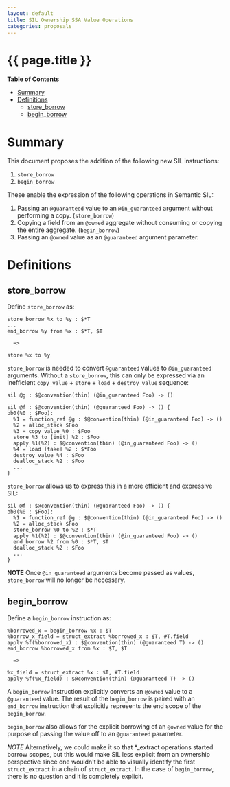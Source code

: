 ```yaml
---
layout: default
title: SIL Ownership SSA Value Operations
categories: proposals
---
```


# {{ page.title }}

<!-- markdown-toc start - Don't edit this section. Run M-x markdown-toc-generate-toc again -->
**Table of Contents**

- [Summary](#summary)
- [Definitions](#definitions)
    - [store_borrow](#storeborrow)
    - [begin_borrow](#beginborrow)

<!-- markdown-toc end -->

# Summary

This document proposes the addition of the following new SIL instructions:

1. `store_borrow`
2. `begin_borrow`

These enable the expression of the following operations in Semantic SIL:

1. Passing an `@guaranteed` value to an `@in_guaranteed` argument without
   performing a copy. (`store_borrow`)
2. Copying a field from an `@owned` aggregate without consuming or copying the entire
   aggregate. (`begin_borrow`)
3. Passing an `@owned` value as an `@guaranteed` argument parameter.

# Definitions

## store_borrow

Define `store_borrow` as:

    store_borrow %x to %y : $*T
    ...
    end_borrow %y from %x : $*T, $T

      =>

    store %x to %y

`store_borrow` is needed to convert `@guaranteed` values to `@in_guaranteed`
arguments. Without a `store_borrow`, this can only be expressed via an
inefficient `copy_value` + `store` + `load` + `destroy_value` sequence:

    sil @g : $@convention(thin) (@in_guaranteed Foo) -> ()

    sil @f : $@convention(thin) (@guaranteed Foo) -> () {
    bb0(%0 : $Foo):
      %1 = function_ref @g : $@convention(thin) (@in_guaranteed Foo) -> ()
      %2 = alloc_stack $Foo
      %3 = copy_value %0 : $Foo
      store %3 to [init] %2 : $Foo
      apply %1(%2) : $@convention(thin) (@in_guaranteed Foo) -> ()
      %4 = load [take] %2 : $*Foo
      destroy_value %4 : $Foo
      dealloc_stack %2 : $Foo
      ...
    }

`store_borrow` allows us to express this in a more efficient and expressive SIL:

    sil @f : $@convention(thin) (@guaranteed Foo) -> () {
    bb0(%0 : $Foo):
      %1 = function_ref @g : $@convention(thin) (@in_guaranteed Foo) -> ()
      %2 = alloc_stack $Foo
      store_borrow %0 to %2 : $*T
      apply %1(%2) : $@convention(thin) (@in_guaranteed Foo) -> ()
      end_borrow %2 from %0 : $*T, $T
      dealloc_stack %2 : $Foo
      ...
    }

**NOTE** Once `@in_guaranteed` arguments become passed as values, `store_borrow`
will no longer be necessary.

## begin_borrow

Define a `begin_borrow` instruction as:

    %borrowed_x = begin_borrow %x : $T
    %borrow_x_field = struct_extract %borrowed_x : $T, #T.field
    apply %f(%borrowed_x) : $@convention(thin) (@guaranteed T) -> ()
    end_borrow %borrowed_x from %x : $T, $T

      =>

    %x_field = struct_extract %x : $T, #T.field
    apply %f(%x_field) : $@convention(thin) (@guaranteed T) -> ()
    
A `begin_borrow` instruction explicitly converts an `@owned` value to a
`@guaranteed` value. The result of the `begin_borrow` is paired with an
`end_borrow` instruction that explicitly represents the end scope of the
`begin_borrow`.

`begin_borrow` also allows for the explicit borrowing of an `@owned` value for
the purpose of passing the value off to an `@guaranteed` parameter.

*NOTE* Alternatively, we could make it so that *_extract operations started
borrow scopes, but this would make SIL less explicit from an ownership
perspective since one wouldn't be able to visually identify the first
`struct_extract` in a chain of `struct_extract`. In the case of `begin_borrow`,
there is no question and it is completely explicit.
